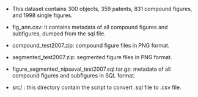 * This dataset contains 300 objects, 359 patents, 831 compound figures, and 1998 single figures.

* fig_ann.csv: it contains metadata of all compound figures and subfigures, dumped from the sql file.

* compound_test2007.zip: compound figure files in PNG format.

* segmented_test2007.zip: segmented figure files in PNG format. 

* figure_segmented_nipseval_test2007.sql.tar.gz: metadata of all compound figures and subfigures in SQL format.

* src/ : this directory contain the script to convert .sql file to .csv file. 
